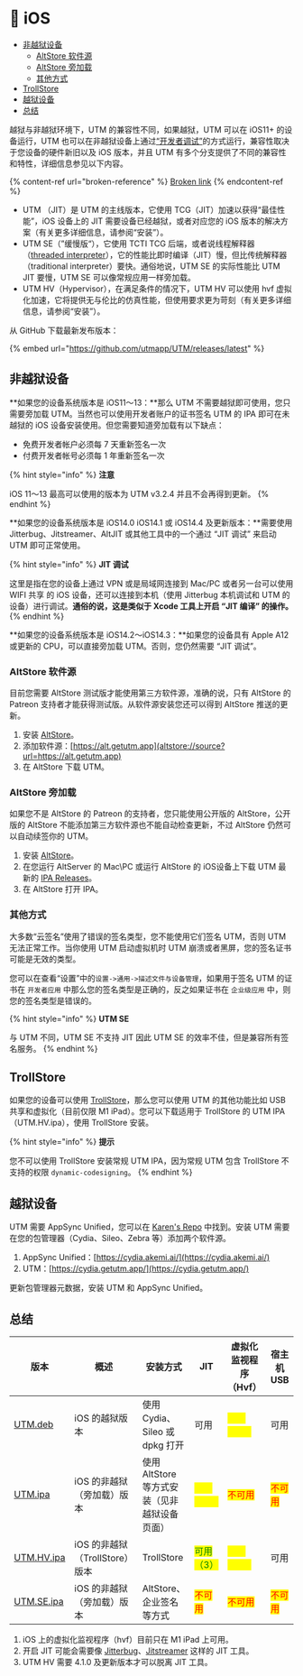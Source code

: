 # 📱 iOS

* [非越狱设备](./#non-jailbroken-devices)
  * [AltStore 软件源](./#altstore-ruan-jian-yuan)
  * [AltStore 旁加载](./#altstore-pang-jia-zai)
  * [其他方式](./#qi-ta-fang-shi)
* [TrollStore](./#trollstore)
* [越狱设备](./#yue-yu-she-bei)
* [总结](./#zong-jie)

越狱与非越狱环境下，UTM 的兼容性不同，如果越狱，UTM 可以在 iOS11+ 的设备运行，UTM 也可以在非越狱设备上通过[“开发者调试”](https://github.com/osy/Jitterbug)的方式运行，兼容性取决于您设备的硬件新旧以及 iOS 版本，并且 UTM 有多个分支提供了不同的兼容性和特性，详细信息参见以下内容。



{% content-ref url="broken-reference" %}
[Broken link](broken-reference)
{% endcontent-ref %}

* UTM （JIT）是 UTM 的主线版本，它使用 TCG（JIT）加速以获得“最佳性能”，iOS 设备上的 JIT 需要设备已经越狱，或者对应您的 iOS 版本的解决方案（有关更多详细信息，请参阅“安装”）。
* UTM SE（”缓慢版“），它使用 TCTI TCG 后端，或者说线程解释器 （[threaded interpreter](https://github.com/ktemkin/qemu/blob/with\_tcti/tcg/aarch64-tcti/README.md)），它的性能比即时编译（JIT）慢，但比传统解释器（traditional interpreter）要快。通俗地说，UTM SE 的实际性能比 UTM JIT 要慢，UTM SE 可以像常规应用一样旁加载。
* UTM HV（Hypervisor），在满足条件的情况下，UTM HV 可以使用 hvf 虚拟化加速，它将提供无与伦比的仿真性能，但使用要求更为苛刻（有关更多详细信息，请参阅“安装”）。



从 GitHub 下载最新发布版本：

{% embed url="https://github.com/utmapp/UTM/releases/latest" %}

## 非越狱设备 <a href="#non-jailbroken-devices" id="non-jailbroken-devices"></a>

**如果您的设备系统版本是 iOS11～13：**那么 UTM 不需要越狱即可使用，您只需要旁加载 UTM。当然也可以使用开发者账户的证书签名 UTM 的 IPA 即可在未越狱的 iOS 设备安装使用。但您需要知道旁加载有以下缺点：

* 免费开发者帐户必须每 7 天重新签名一次
* 付费开发者帐号必须每 1 年重新签名一次

{% hint style="info" %}
**注意**

iOS 11～13 最高可以使用的版本为 UTM v3.2.4 并且不会再得到更新。
{% endhint %}

**如果您的设备系统版本是 iOS14.0 iOS14.1 或 iOS14.4 及更新版本：**需要使用 Jitterbug、Jitstreamer、AltJIT 或其他工具中的一个通过 “JIT 调试” 来启动 UTM 即可正常使用。

{% hint style="info" %}
**JIT 调试**

这里是指在您的设备上通过 VPN 或是局域网连接到 Mac/PC 或者另一台可以使用 WIFI 共享 的 iOS 设备，还可以连接到本机（使用 Jitterbug 本机调试和 UTM 的设备）进行调试。**通俗的说，这是类似于 Xcode 工具上开启 “JIT 编译” 的操作。**
{% endhint %}

**如果您的设备系统版本是 iOS14.2～iOS14.3：**如果您的设备具有 Apple A12 或更新的 CPU，可以直接旁加载 UTM。否则，您仍然需要 “JIT 调试”。

### AltStore 软件源

目前您需要 AltStore 测试版才能使用第三方软件源，准确的说，只有 AltStore 的 Patreon 支持者才能获得测试版。从软件源安装您还可以得到 AltStore 推送的更新。

1. 安装 [AltStore](https://altstore.io)。
2. 添加软件源：[https://alt.getutm.app](altstore://source?url=https://alt.getutm.app)
3. 在 AltStore 下载 UTM。

### AltStore 旁加载

如果您不是 AltStore 的 Patreon 的支持者，您只能使用公开版的 AltStore，公开版的 AltStore 不能添加第三方软件源也不能自动检查更新，不过 AltStore 仍然可以自动续签你的 UTM。

1. 安装 [AltStore](https://altstore.io)。
2. 在您运行 AltServer 的 Mac\PC 或运行 AltStore 的 iOS设备上下载 UTM 最新的 [IPA Releases](https://github.com/utmapp/UTM/releases/latest)。
3. 在 AltStore 打开 IPA。

### 其他方式

大多数“云签名”使用了错误的签名类型，您不能使用它们签名 UTM，否则 UTM 无法正常工作。当你使用 UTM 启动虚拟机时 UTM 崩溃或者黑屏，您的签名证书可能是无效的类型。&#x20;

您可以在查看“设置”中的`设置->通用->描述文件与设备管理`，如果用于签名 UTM 的证书在 `开发者应用` 中那么您的签名类型是正确的，反之如果证书在 `企业级应用` 中，则您的签名类型是错误的。

{% hint style="info" %}
**UTM SE**

与 UTM 不同，UTM SE 不支持 JIT 因此 UTM SE 的效率不佳，但是兼容所有签名服务。
{% endhint %}

## TrollStore

如果您的设备可以使用 [TrollStore](https://github.com/opa334/TrollStore)，那么您可以使用 UTM 的其他功能比如 USB 共享和虚拟化（目前仅限 M1 iPad）。您可以下载适用于 TrollStore 的 UTM IPA（UTM.HV.ipa），使用 TrollStore 安装。

{% hint style="info" %}
**提示**

您不可以使用 TrollStore 安装常规 UTM IPA，因为常规 UTM 包含 TrollStore 不支持的权限 `dynamic-codesigning`。
{% endhint %}

## 越狱设备

UTM 需要 AppSync Unified，您可以在 [Karen's Repo](cydia://url/https://cydia.saurik.com/api/share#%3Esource=https://cydia.akemi.ai/) 中找到。安装 UTM 需要在您的包管理器（Cydia、Sileo、Zebra 等）添加两个软件源。

1. AppSync Unified：[https://cydia.akemi.ai/](https://cydia.akemi.ai/)
2. UTM：[https://cydia.getutm.app/](https://cydia.getutm.app/)

更新包管理器元数据，安装 UTM 和 AppSync Unified。



## 总结

| 版本                                                                              | 概述                     | 安装方式                        | JIT                                      | 虚拟化监视程序（Hvf）                             | 宿主机 USB                             |
| ------------------------------------------------------------------------------- | ---------------------- | --------------------------- | ---------------------------------------- | ---------------------------------------- | ----------------------------------- |
| [UTM.deb](https://github.com/utmapp/UTM/releases/latest/download/UTM.deb)       | iOS 的越狱版本              | 使用 Cydia、Sileo 或 dpkg 打开    | 可用                                       | <mark style="color:yellow;">可用（1）</mark> | 可用                                  |
| [UTM.ipa](https://github.com/utmapp/UTM/releases/latest/download/UTM.ipa)       | iOS 的非越狱（旁加载）版本        | 使用 AltStore 等方式安装（见非越狱设备页面） | <mark style="color:yellow;">可用（2）</mark> | <mark style="color:red;">不可用</mark>      | <mark style="color:red;">不可用</mark> |
| [UTM.HV.ipa](https://github.com/utmapp/UTM/releases/latest/download/UTM.HV.ipa) | iOS 的非越狱（TrollStore）版本 | TrollStore                  | <mark style="color:green;">可用（3）</mark>  | <mark style="color:yellow;">可用（1）</mark> | 可用                                  |
| [UTM.SE.ipa](https://github.com/utmapp/UTM/releases/latest/download/UTM.SE.ipa) | iOS 的非越狱（旁加载）版本        | AltStore、企业签名等方式            | <mark style="color:red;">不可用</mark>      | <mark style="color:red;">不可用</mark>      | <mark style="color:red;">不可用</mark> |

1. iOS 上的虚拟化监视程序（hvf）目前只在 M1 iPad 上可用。
2. 开启 JIT 可能会需要像 [Jitterbug](https://github.com/osy/Jitterbug)、[Jitstreamer](https://github.com/jkcoxson/JitStreamer) 这样的 JIT 工具。
3. UTM HV 需要 4.1.0 及更新版本才可以脱离 JIT 工具。
